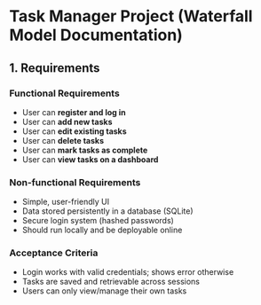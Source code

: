 # Task Manager Project (Waterfall Model Documentation)

## 1. Requirements

### Functional Requirements
- User can **register and log in**
- User can **add new tasks**
- User can **edit existing tasks**
- User can **delete tasks**
- User can **mark tasks as complete**
- User can **view tasks on a dashboard**

### Non-functional Requirements
- Simple, user-friendly UI
- Data stored persistently in a database (SQLite)
- Secure login system (hashed passwords)
- Should run locally and be deployable online

### Acceptance Criteria
- Login works with valid credentials; shows error otherwise
- Tasks are saved and retrievable across sessions
- Users can only view/manage their own tasks
